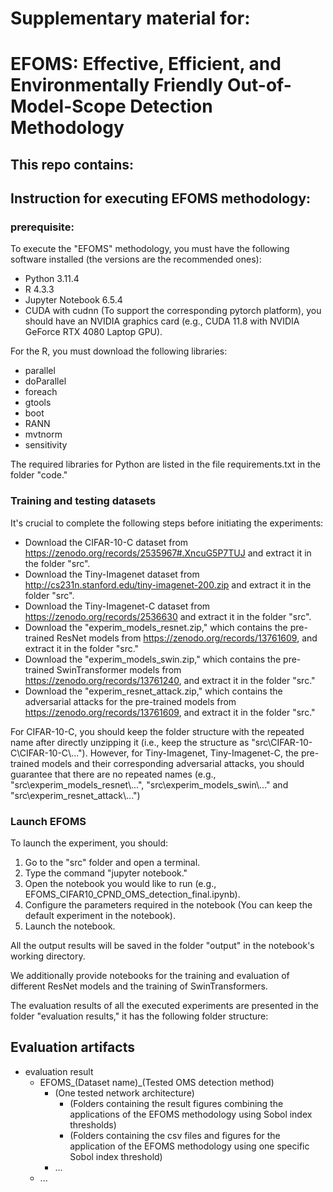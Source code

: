 # Supplementary material for: 
# EFOMS: Effective, Efficient, and Environmentally Friendly Out-of-Model-Scope Detection Methodology

## This repo contains:

## Instruction for executing EFOMS methodology:
### prerequisite:

To execute the "EFOMS" methodology, you must have the following software installed (the versions are the recommended ones):

- Python 3.11.4
- R 4.3.3
- Jupyter Notebook 6.5.4
- CUDA with cudnn (To support the corresponding pytorch platform), you should have an NVIDIA graphics card (e.g., CUDA 11.8 with NVIDIA GeForce RTX 4080 Laptop GPU).

For the R, you must download the following libraries:
- parallel
- doParallel
- foreach
- gtools
- boot
- RANN
- mvtnorm
- sensitivity

The required libraries for Python are listed in the file requirements.txt in the folder "code."

### Training and testing datasets
It's crucial to complete the following steps before initiating the experiments:
- Download the CIFAR-10-C dataset from https://zenodo.org/records/2535967#.XncuG5P7TUJ and extract it in the folder "src".
- Download the Tiny-Imagenet dataset from http://cs231n.stanford.edu/tiny-imagenet-200.zip and extract it in the folder "src".
- Download the Tiny-Imagenet-C dataset from https://zenodo.org/records/2536630 and extract it in the folder "src".
- Download the "experim_models_resnet.zip," which contains the pre-trained ResNet models from https://zenodo.org/records/13761609, and extract it in the folder "src."
- Download the "experim_models_swin.zip," which contains the pre-trained SwinTransformer models from https://zenodo.org/records/13761240, and extract it in the folder "src."
- Download the "experim_resnet_attack.zip," which contains the adversarial attacks for the pre-trained models from https://zenodo.org/records/13761609, and extract it in the folder "src."

For CIFAR-10-C, you should keep the folder structure with the repeated name after directly unzipping it (i.e., keep the structure as "src\\CIFAR-10-C\\CIFAR-10-C\\...").
However, for Tiny-Imagenet, Tiny-Imagenet-C, the pre-trained models and their corresponding adversarial attacks, you should guarantee that there are no repeated names (e.g., "src\\experim_models_resnet\\...", "src\\experim_models_swin\\..." and "src\\experim_resnet_attack\\...")

### Launch EFOMS

To launch the experiment, you should:

1. Go to the "src" folder and open a terminal.
2. Type the command "jupyter notebook."
3. Open the notebook you would like to run (e.g., EFOMS_CIFAR10_CPND_OMS_detection_final.ipynb).
4. Configure the parameters required in the notebook (You can keep the default experiment in the notebook).
5. Launch the notebook.

All the output results will be saved in the folder "output" in the notebook's working directory.

We additionally provide notebooks for the training and evaluation of different ResNet models and the training of SwinTransformers.

The evaluation results of all the executed experiments are presented in the folder "evaluation results," it has the following folder structure:

## Evaluation artifacts

- evaluation result
    - EFOMS_(Dataset name)_(Tested OMS detection method)
        - (One tested network architecture)
            - (Folders containing the result figures combining the applications of the EFOMS methodology using Sobol index thresholds)
            - (Folders containing the csv files and figures for the application of the EFOMS methodology using one specific Sobol index threshold)
        - ...
    - ...
